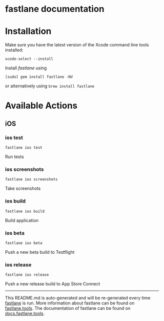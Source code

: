 fastlane documentation
================
# Installation

Make sure you have the latest version of the Xcode command line tools installed:

```
xcode-select --install
```

Install _fastlane_ using
```
[sudo] gem install fastlane -NV
```
or alternatively using `brew install fastlane`

# Available Actions
## iOS
### ios test
```
fastlane ios test
```
Run tests
### ios screenshots
```
fastlane ios screenshots
```
Take screenshots
### ios build
```
fastlane ios build
```
Build application
### ios beta
```
fastlane ios beta
```
Push a new beta build to Testflight
### ios release
```
fastlane ios release
```
Push a new release build to App Store Connect

----

This README.md is auto-generated and will be re-generated every time [fastlane](https://fastlane.tools) is run.
More information about fastlane can be found on [fastlane.tools](https://fastlane.tools).
The documentation of fastlane can be found on [docs.fastlane.tools](https://docs.fastlane.tools).
